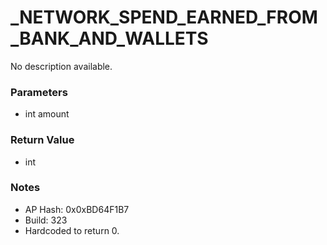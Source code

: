 # _NETWORK_SPEND_EARNED_FROM_BANK_AND_WALLETS

No description available.

### Parameters
* int amount

### Return Value
* int

### Notes
* AP Hash: 0x0xBD64F1B7
* Build: 323
* Hardcoded to return 0.

